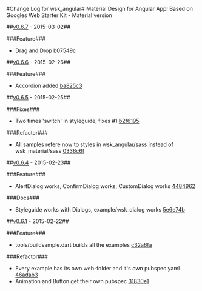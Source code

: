 #Change Log for wsk_angular#
Material Design for Angular App! Based on Googles Web Starter Kit - Material version

##[v0.6.7](http://github.com/mikemitterer/dart-wsk-angular/compare/v0.6.6-d+d-desktop...v0.6.7) - 2015-03-02##

###Feature###
* Drag and Drop [b07549c](http://github.com/mikemitterer/dart-wsk-angular/commit/b07549c70255f6083b0d4ca2670acb799c2a03a1)

##[v0.6.6](http://github.com/mikemitterer/dart-wsk-angular/compare/v0.6.5...v0.6.6) - 2015-02-26##

###Feature###
* Accordion added [ba825c3](http://github.com/mikemitterer/dart-wsk-angular/commit/ba825c34b5ea6864f28edc67ccb349d18ac79965)

##[v0.6.5](http://github.com/mikemitterer/dart-wsk-angular/compare/v0.6.4...v0.6.5) - 2015-02-25##

###Fixes###
* Two times 'switch' in styleguide, fixes #1 [b2f6195](http://github.com/mikemitterer/dart-wsk-angular/commit/b2f6195c3d0437dc0c5b5dd9a9ea387316fd9417)

###Refactor###
* All samples refere now to styles in wsk_angular/sass instead of wsk_material/sass [0336c6f](http://github.com/mikemitterer/dart-wsk-angular/commit/0336c6f066b1c735d394a93d01922e1bf9b07e74)

##[v0.6.4](http://github.com/mikemitterer/dart-wsk-angular/compare/v0.6.3...v0.6.4) - 2015-02-23##

###Feature###
* AlertDialog works, ConfirmDialog works, CustomDialog works [4484962](http://github.com/mikemitterer/dart-wsk-angular/commit/44849629b486d4be1865f85b8d2fe01d43fdc6bb)

###Docs###
* Styleguide works with Dialogs, example/wsk_dialog works [5e6e74b](http://github.com/mikemitterer/dart-wsk-angular/commit/5e6e74b7e48b1d200b1837dd0d5e4b51ef0f132f)

##[v0.6.1](http://github.com/mikemitterer/dart-wsk-angular/compare/v0.6.0...v0.6.1) - 2015-02-22##

###Feature###
* tools/buildsample.dart builds all the examples [c32a6fa](http://github.com/mikemitterer/dart-wsk-angular/commit/c32a6fa52449073eed4db1adce884f62b6971a05)

###Refactor###
* Every example has its own web-folder and it's own pubspec.yaml [46adab3](http://github.com/mikemitterer/dart-wsk-angular/commit/46adab344efe42a7813a1c5156069e5dcf4dbc08)
* Animation and Button get their own pubspec [31830e1](http://github.com/mikemitterer/dart-wsk-angular/commit/31830e1fd4a74074566b4a831dfec5e26f1494a8)
